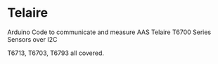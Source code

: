 # Telaire
Arduino Code to communicate and measure AAS Telaire T6700 Series Sensors over I2C

T6713, T6703, T6793 all covered.
